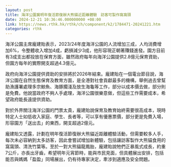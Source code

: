 ```yaml
---
layout: post
title: 海洋公園冀明年復活節復辦大熊貓近距離體驗　訪客可製作窩窩頭
date: 2024-12-21 10:36:46.000000000 +08:00
link: https://news.rthk.hk/rthk/ch/component/k2/1784471-20241221.htm
categories: rthk
---
```


海洋公園主席龐建貽表示，2023/24年度海洋公園的人流增加三成，人均消費增加6%，令整體收入增加4成，虧損減少3成，他形容現正朝著賺錢進發。園方目前有3成支出都投放在保育方面，雖然政府每年向海洋公園提供2.8億元保育資助，但園方每年的實際開支超過4.3億元。

政府向海洋公園提供資助的安排將於2026年結束。龐建貽在一個電台節目說，海洋公園在自然生態保育及教育方面，是全港對社會貢獻最多的機構，舉例過去曾幫助漁護署處理多宗鯨魚、海豚擱淺及放生海龜等工作，部分以成本價去做，部分則是免費。他說當政府不夠人手處理，海洋公園很樂意做，但這些工作需要成本，希望政府能長遠提供資助。

對於外界關注海洋公園的門票太貴，龐建貽說保育及教育始終需要很高成本，現時特定人士如低收入家庭、學生、長者等，可以享有優惠票價，部分更是免費入場，形容園方「送出去」的東西，開支超過2億元。

龐建貽又透露，計劃在明年復活節復辦大熊貓近距離體驗活動，但需要較多人手，每次未必容納到太多訪客，因此會嘗試增加新體驗，包括讓訪客製作大熊貓食用的窩窩頭、清洗竹葉等。至於一對大熊貓龍鳳胎，龐建貽說牠們正暴風式成長，約重7公斤，亦長出牙齒，希望明年元宵節時，能與市民見面，但具體展出安排，包括能否與媽媽「盈盈」同場展出，仍有待專家決定，牽涉到適應及安全問題。
